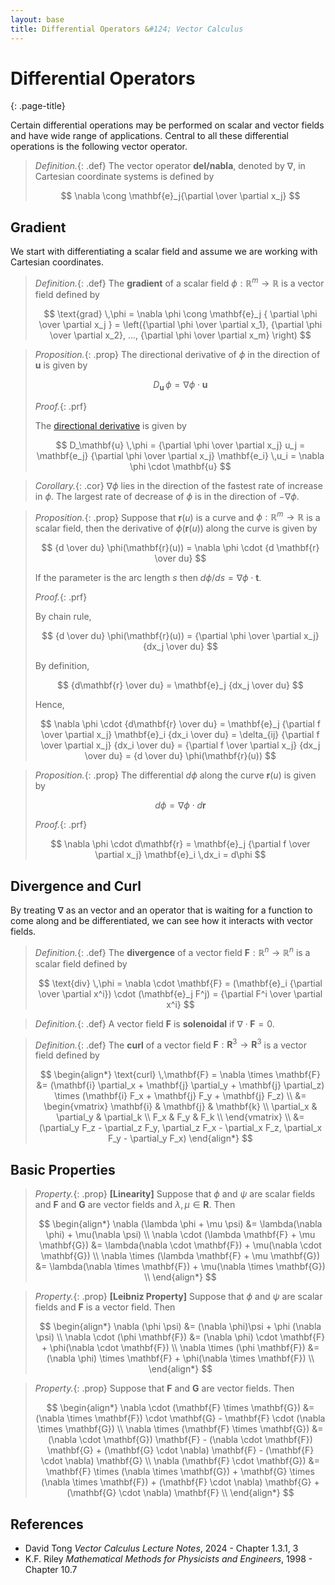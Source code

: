 ```yaml
---
layout: base
title: Differential Operators &#124; Vector Calculus
---
```


# Differential Operators
{: .page-title}

Certain differential operations may be performed on scalar and vector fields and have wide range of applications.
Central to all these differential operations is the following vector operator.

> *Definition.*{: .def}
> The vector operator **del/nabla**, denoted by $\nabla$, in Cartesian coordinate systems is defined by
>
> $$
  \nabla \cong \mathbf{e}_j{\partial \over \partial x_j}
  $$

## Gradient

We start with differentiating a scalar field and assume we are working with Cartesian coordinates.

> *Definition.*{: .def}
> The **gradient** of a scalar field $\phi: \mathbb{R}^m \to \mathbb{R}$ is a vector field defined by
>
> $$
  \text{grad} \,\phi = \nabla \phi \cong \mathbf{e}_j { \partial \phi \over \partial x_j }
  = \left({\partial \phi \over \partial x_1}, {\partial \phi \over \partial x_2}, ..., {\partial \phi \over \partial x_m} \right)
  $$

> *Proposition.*{: .prop}
> The directional derivative of $\phi$ in the direction of $\mathbf{u}$ is given by
>
> $$
  D_\mathbf{u} \,\phi = \nabla \phi \cdot \mathbf{u}
  $$
>
> *Proof.*{: .prf}
>
> The [directional derivative](functions-of-several-variables.md#directional-derivative-as-partial) is given by
>
> $$
  D_\mathbf{u} \,\phi = {\partial \phi \over \partial x_j} u_j = \mathbf{e_j} {\partial \phi \over \partial x_j} \mathbf{e_i} \,u_i = \nabla \phi \cdot \mathbf{u}
  $$

> *Corollary.*{: .cor}
> $\nabla \phi$ lies in the direction of the fastest rate of increase in $\phi$.
> The largest rate of decrease of $\phi$ is in the direction of $-\nabla \phi$.

> *Proposition.*{: .prop}
> Suppose that $\mathbf{r}(u)$ is a curve and $\phi: \mathbb{R}^m \to \mathbb{R}$ is a scalar field,
> then the derivative of $\phi(\mathbf{r}(u))$ along the curve is given by
>
> $$
  {d \over du} \phi(\mathbf{r}(u)) = \nabla \phi \cdot {d \mathbf{r} \over du}
  $$
>
> If the parameter is the arc length $s$ then $d\phi/ds = \nabla \phi \cdot \mathbf{t}$.
>
> *Proof.*{: .prf}
>
> By chain rule,
>
> $$
  {d \over du} \phi(\mathbf{r}(u)) = {\partial \phi \over \partial x_j} {dx_j \over du}
  $$
>
> By definition,
>
> $$
  {d\mathbf{r} \over du} = \mathbf{e}_j {dx_j \over du}
  $$
>
> Hence,
>
> $$
  \nabla \phi \cdot {d\mathbf{r} \over du} = \mathbf{e}_j {\partial f \over \partial x_j} \mathbf{e}_i {dx_i \over du}
  = \delta_{ij} {\partial f \over \partial x_j} {dx_i \over du} = {\partial f \over \partial x_j} {dx_j \over du} = {d \over du} \phi(\mathbf{r}(u))
  $$

> *Proposition.*{: .prop}
> The differential $d\phi$ along the curve $\mathbf{r}(u)$ is given by
>
> $$
  d\phi = \nabla \phi \cdot d\mathbf{r}
  $$
>
> *Proof.*{: .prf}
>
> $$
  \nabla \phi \cdot d\mathbf{r} = \mathbf{e}_j {\partial f \over \partial x_j} \mathbf{e}_i \,dx_i = d\phi
  $$

## Divergence and Curl

By treating $\nabla$ as an vector and an operator that is waiting for a function to come along and be differentiated, we can see how it interacts with vector fields.

> *Definition.*{: .def}
> The **divergence** of a vector field $\mathbf{F}: \mathbb{R}^n \to \mathbb{R}^n$ is a scalar field defined by
>
> $$
  \text{div} \,\phi = \nabla \cdot \mathbf{F} = (\mathbf{e}_i {\partial \over \partial x^i}) \cdot (\mathbf{e}_j F^j) = {\partial F^i \over \partial x^i}
  $$

> *Definition.*{: .def}
> A vector field $\mathbf{F}$ is **solenoidal** if $\nabla \cdot \mathbf{F} = 0$.

> *Definition.*{: .def}
> The **curl** of a vector field $\mathbf{F}: \mathbf{R}^3 \to \mathbf{R}^3$ is a vector field defined by
>
> $$
  \begin{align*}
  \text{curl} \,\mathbf{F} = \nabla \times \mathbf{F}
  &= (\mathbf{i} \partial_x + \mathbf{j} \partial_y + \mathbf{j} \partial_z) \times (\mathbf{i} F_x + \mathbf{j} F_y + \mathbf{j} F_z) \\
  &= \begin{vmatrix}
     \mathbf{i} & \mathbf{j} & \mathbf{k} \\
     \partial_x & \partial_y & \partial_k \\
     F_x & F_y & F_k \\
     \end{vmatrix} \\
  &= (\partial_y F_z - \partial_z F_y, \partial_z F_x - \partial_x F_z, \partial_x F_y - \partial_y F_x)
  \end{align*}
  $$

## Basic Properties

> *Property.*{: .prop}
> **[Linearity]**
> Suppose that $\phi$ and $\psi$ are scalar fields and $\mathbf{F}$ and $\mathbf{G}$ are vector fields and $\lambda, \mu \in \mathbf{R}$. Then
>
> $$
  \begin{align*}
  \nabla (\lambda \phi + \mu \psi) &= \lambda(\nabla \phi) + \mu(\nabla \psi) \\
  \nabla \cdot (\lambda \mathbf{F} + \mu \mathbf{G}) &= \lambda(\nabla \cdot \mathbf{F}) + \mu(\nabla \cdot \mathbf{G}) \\
  \nabla \times (\lambda \mathbf{F} + \mu \mathbf{G}) &= \lambda(\nabla \times \mathbf{F}) + \mu(\nabla \times \mathbf{G}) \\
  \end{align*}
  $$

> *Property.*{: .prop}
> **[Leibniz Property]**
> Suppose that $\phi$ and $\psi$ are scalar fields and $\mathbf{F}$ is a vector field. Then
>
> $$
  \begin{align*}
  \nabla (\phi \psi) &= (\nabla \phi)\psi + \phi (\nabla \psi) \\
  \nabla \cdot (\phi \mathbf{F}) &= (\nabla \phi) \cdot \mathbf{F} + \phi(\nabla \cdot \mathbf{F}) \\
  \nabla \times (\phi \mathbf{F}) &= (\nabla \phi) \times \mathbf{F} + \phi(\nabla \times \mathbf{F}) \\
  \end{align*}
  $$

> *Property.*{: .prop}
> Suppose that $\mathbf{F}$ and $\mathbf{G}$ are vector fields. Then
>
> $$
  \begin{align*}
  \nabla \cdot (\mathbf{F} \times \mathbf{G}) &= (\nabla \times \mathbf{F}) \cdot \mathbf{G} - \mathbf{F} \cdot (\nabla \times \mathbf{G}) \\
  \nabla \times (\mathbf{F} \times \mathbf{G}) &= (\nabla \cdot \mathbf{G}) \mathbf{F} - (\nabla \cdot \mathbf{F}) \mathbf{G} + (\mathbf{G} \cdot \nabla) \mathbf{F} - (\mathbf{F} \cdot \nabla) \mathbf{G} \\
  \nabla (\mathbf{F} \cdot \mathbf{G}) &= \mathbf{F} \times (\nabla \times \mathbf{G}) + \mathbf{G} \times (\nabla \times \mathbf{F}) + (\mathbf{F} \cdot \nabla) \mathbf{G} + (\mathbf{G} \cdot \nabla) \mathbf{F} \\
  \end{align*}
  $$

## References

* David Tong _Vector Calculus Lecture Notes_, 2024 - Chapter 1.3.1, 3
* K.F. Riley _Mathematical Methods for Physicists and Engineers_, 1998 - Chapter 10.7

